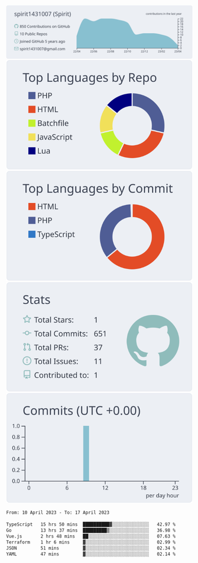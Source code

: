 [![](https://raw.githubusercontent.com/spirit1431007/spirit1431007/master/profile-summary-card-output/nord_bright/0-profile-details.svg)](https://git.io/spiritx)
[![](https://raw.githubusercontent.com/spirit1431007/spirit1431007/master/profile-summary-card-output/nord_bright/1-repos-per-language.svg)](https://git.io/spiritx) [![](https://raw.githubusercontent.com/spirit1431007/spirit1431007/master/profile-summary-card-output/nord_bright/2-most-commit-language.svg)](https://git.io/spiritx)
[![](https://raw.githubusercontent.com/spirit1431007/spirit1431007/master/profile-summary-card-output/nord_bright/3-stats.svg)](https://git.io/spiritx) [![](https://raw.githubusercontent.com/spirit1431007/spirit1431007/master/profile-summary-card-output/nord_bright/4-productive-time.svg)](https://git.io/spiritx)

<!--START_SECTION:waka-->

```text
From: 10 April 2023 - To: 17 April 2023

TypeScript   15 hrs 50 mins  ██████████▓░░░░░░░░░░░░░░   42.97 %
Go           13 hrs 37 mins  █████████▒░░░░░░░░░░░░░░░   36.98 %
Vue.js       2 hrs 48 mins   ██░░░░░░░░░░░░░░░░░░░░░░░   07.63 %
Terraform    1 hr 6 mins     ▓░░░░░░░░░░░░░░░░░░░░░░░░   02.99 %
JSON         51 mins         ▓░░░░░░░░░░░░░░░░░░░░░░░░   02.34 %
YAML         47 mins         ▓░░░░░░░░░░░░░░░░░░░░░░░░   02.14 %
```

<!--END_SECTION:waka-->
